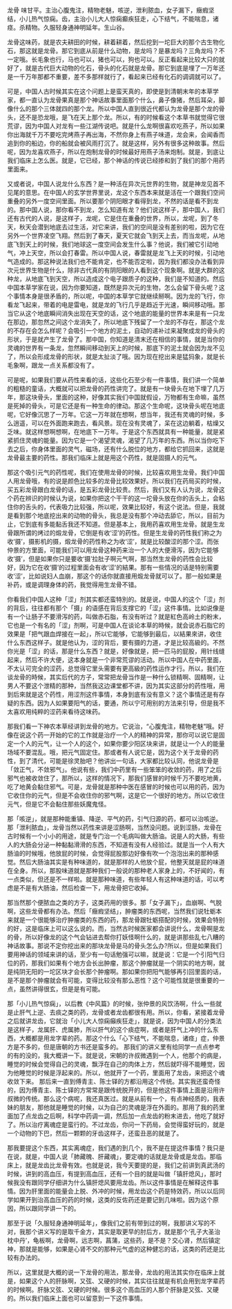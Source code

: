 龙骨  味甘平。主治心腹鬼注，精物老魅，咳逆，泄利脓血，女子漏下，癥瘕坚结，小儿热气惊痫。齿，主治小儿大人惊痫癫疾狂走，心下结气，不能喘息，诸痉。杀精物。久服轻身通神明延年。生山谷。

龙骨这味药，就是农夫耕田的时候，耕着耕着，然后挖到一坨巨大的那个古生物化石，那这就是龙骨。那它到底从前是什么动物，是龙吗？是暴龙吗？三角龙吗？不一定哦。长毛象也行，马也可以，猪也可以，狗也可以。反正看起来比较大只的就好了，就是古代巨大动物的化石，骨头的化石就是龙骨。那它到底是埋了一万年还是一千万年那都不重要，差不多那样就行了，看起来已经有化石的调调就可以了。

可是，中国人古时候其实在这个问题上是蛮天真的，即使是到清朝末年的本草学家，都一直认为龙骨果真是那个神话故事里面那个什么，鼻子像猪，然后耳朵，脚像什么的那个三体就四的那个龙。所以中国人直到很近代都认为龙骨是那个龙的骨头，还不是恐龙哦，是飞在天上那个龙。所以，有的时候看这个本草书就觉得它很荒谬，因为中国人对龙有一些江湖传说吧。就是什么龙啊很喜欢吃燕子，所以如果你出海就千万不要吃完烤燕子再出海，不然你身上有燕子味道，龙会来，会闻香而追到你的船边，你的船就会被风雨打沉了。就是这样，另外有很多这种故事。然后呢，因为龙喜欢燕子，所以在炮制龙骨的时候最好用燕子汤来炮制。就是，到底让我们临床上怎么医。就是，它已经，那个神话的传说已经掺和到了我们的那个用药里面来。

又或者说，中国人说龙什么东西？是一种活在异次元世界的生物，就是神龙见首不见尾的意思。在中国人的玄学世界里说，龙这个东西本来就是活在一个跟我们空间重叠的另外一度空间里面。所以要那个阴阳眼才看得到龙，不然的话是看不到龙的。那中国人说，那你看不到龙，怎么知道有龙？他们说这样子，那中国人，我们还有古代的人说，是这样子，龙呢，它是住在重叠的世界，所以，龙呢，到了冬天，秋天会潜到地底去过生活，对它来讲，我们的空间是没有差别的啦，因为它在另外一个世界凌空飞翔。然后到了春天，夏天它就会飞到天上去，而当龙呢，从地底飞到天上的时候，我们地球这一度空间会发生什么事？他说，我们被它引动地气，冲上天空，所以会打春雷。所以中国人说，春雷就是龙飞上天的时候，引动地气造成的。那这种说法我们也不能肯定，也不能否定啦，因为我们都没办法看到异次元世界生物是什么，除非古代真的有阴阳眼的人看到这个现象啊。就是大群的这种龙，从地底飞到天空，所以造成这个电子跟质子的这种，我们是不知道的。然后中国本草学家在说，因为你要知道，既然是异次元的生物，怎么会留下骨头呢？这个事情本身是很矛盾的，所以呢，中国的本草学它就继续掰啊。因为龙的飞行，你看龙飞起来，带着的电是雷电，就是龙的飞行几乎是趋近于光速，瞬间移动哦。那当它从这个地底瞬间消失出现在天空的话，这个地底的能量的世界本来是有一只龙在那边，那忽然之间这个龙消失了，所以地底下残留了一个龙的不存在，那这个龙的不存在会怎么样呢？会吸引一个地方的泥土，自动的递补过来凝聚成龙的骨头的形状，于是就产生了龙骨了。那中国，你知道是清末还在相信的事情，就是当你的灵魂的世界有一条龙，忽然瞬间移动到天上的时候，那底下的泥土就会因为龙不见了，所以会形成龙骨的形状，就是太扯淡了哦。因为现在挖出来是猛犸象，就是长毛象啊，跟龙一点关系都没有了。

可是呢，如果我们要从药性来看的话，这些化石至少有一件事情，我们讲一个简单的粗糙的童话，大概就可以把龙骨的药性讲完了。就是有一块骨头在地下埋了几万年，那这块骨头，里面的这种，好像其实我们中国就假设，万物都有生命嘛，虽然是死掉的骨头，可是它还是有一种生命的律动。那这个生命呢，这块骨头呢在地底呢，它好像沉思了一万年。它这一万年就在想啊，想当年，我还有灵魂的时候，多么逍遥，可以在外面跑来跑去，看风景。现在没有灵魂了，呆在这边躺着，枯燥又乏味。就这样想啊想啊，在地底下一万年。于是这个东西就具有一种能量，就是紧紧抓住灵魂的能量。因为它是一个渴望灵魂，渴望了几万年的东西。所以当你吃下去之后，你身体里面的灵气，磁场，还有什么脱位的地方，都给它抓回来，这就是龙骨最主要的药性。那我们临床上就是用这个药性，就是固摄人的元气。

那这个吸引元气的药性呢，我们在使用龙骨的时候，比较喜欢用生龙骨。我们中国人用龙骨哦，有的说是颜色比较多的龙骨比较效果好。所以我们在药局买的时候，买五彩龙骨跟白龙骨的话，是五彩龙骨比较贵。然后，我们又有人认为说，龙骨这个药在辨识的时候认为说，如果你把这个干干的这一坨骨头放在你的舌头上，会粘住你的舌头的，代表吸力比较强，所以呢，效果比较好，有这个说法。但是，我就是看到那个地底挖出来的动物的骨头，我总是没有那个冲动去舔它，所以，目前为止，它到底有多能黏舌我还不知道。但是基本上，我用药喜欢用生龙骨。就是生龙骨跟所谓的烤过的煅龙骨，它倒是有收‘涩’的药性。但是生龙骨的药性我们称之为收‘摄’，摄影机的摄，煅龙骨的药性称之为收‘涩’，就是比较酸涩的那个涩。而张仲景的方里面，可能我们可以用龙骨这种药来治一个人的大便滑泻，因为它能够收‘摄’，但是如果你只是要收‘摄’拉肚子啊元气啊，那当然生龙骨的药性会比较好，因为它在收‘摄’的过程里面会有收‘涩’的結果。那有一些情况的话是特别需要收‘涩’，比如说妇人血崩，那这个的话你就直接用煅龙骨就可以了。那一般如果是补药，或是调理身体的药，我觉得用生龙骨不错。

你看我们中国人这种「涩」剂其实都还蛮特別的。就是说，中国人的这个「涩」剂的背后，往往都有那个「摄」的语感在背后支撑它的「涩」这件事情。比如说像是有一个让肠子不要滑泻的药，叫做赤石脂，有没有听过？就是紅色高岭土的粉末，它也是一个有名的「涩」剂啊，可是中国人在谈论本草的時候，就会说赤石脂它的效果是「把气跟血焊接在一起」，所以它能够，它能够到最后，以結果來讲，收住什么东西这样子。就是他认为，涩的背后，要有摄的力道，才是比较高級的。不然你光是「涩」的话，那是什么东西？就是，好像就是，把一匹马的屁股，用针线缝起来，然后不许大便，这本身就是一个非常荒谬的活动。所以中国人在中药里面，不太认可完全的涩药，总觉得它里头需要有更高級的药性运作才行。所以，我们在谈龙骨的時候，其实后代的方子，常常把龙骨当作是一种什么锁精啊、固精啊，让男人不要这个泄精的那种，当然我这边课堂都不讲，因为其实这部分的药性哦，用到后來就是这个药性，用涩剂这件事情，本身到底有没有意义？这个事情还是有存疑的东西。因为人如果要阳气的话，要通，所以宁可用别的方法来引导，但是我不太喜欢用纯粹的涩药来看待这味药。

那我们看一下神农本草经讲到龙骨的地方。它说治，“心腹鬼注，精物老魅”哦。好像在说这个药一开始的它的工作就是治疗一个人的精神的异常，那你可以说它是固定一个人的元气，让一个人的这个，如果你要少阳区块来讲，就是让一个人的能量场域不要混乱。哦，把元气固定住。那或者有人说它是，因为这个关于龙骨的药性，到了清代，可能是徐灵胎吧？他讲出一句话，大家都比较认同，他说龙骨是「敛正气，不敛邪气」。他说有些，我们中药里有一些笨笨的收敛的药，用了之后邪气也被收敛住了，那所以，这样的情况下，那我们感冒的时候千万不要吃地黄，吃了地黄会黏住邪气。可是，龙骨就是那种中医在感冒的时候也可以用的药，因为它收住你的元气，但是不会收住你的邪气啊，这是它一个很好的地方。所以它收住元气，但是它不会黏住那些妖魔鬼怪。

那「咳逆」，就是那种能重镇、降逆、平气的药，引气归源的药，都可以治咳逆。那「泄利脓血」，龙骨当然以药性来讲是涩肠啊，当然没问题。说到涩肠，龙骨在古时候有一个小小的用途，就是专门治一个毛病叫做大肠油。说是人的大肠，有些人的大肠会分泌一种黏黏滑滑的东西，不知道有没有人经验过。就是当一个人有大肠油的时候哦，他放屁的时候，会觉得屁股那边好像有吹一个泡泡出来的那种感觉。然后大肠油其实是有种味道的，就是那样的人他放个屁，他整天就是屁的味道在全身。所以，那股味道就是那种我们一般说的那种老人家身上的，不好闻的，有一点类似，但还是不一样啦。就是那种味道，有些年轻人有这种味道的话，可以考虑是不是有大肠油，然后检查一下，用龙骨把它收掉。

那当然那个便脓血之类的方子，这类药用的很多。那「女子漏下」，血崩啊、气脱啊，这些龙骨都有办法。然后「癥瘕坚结」，肿瘤类的东西呢，当然我们说牡蛎本来就是一个很能够治疗肿瘤类的东西的药，那龙骨跟牡蛎搭配的时候，效果会特别的好，这是临床上可以这么说的。而，当然古时候医家都会讲说什么，龙骨啊是龙的骨，所以好像龙的这个气会钻进去帮你打妖怪啊什么的，就是讲那些乱七八糟的神话故事。那说不定你挖出来的那块龙骨是马的骨头怎么办?所以，但是如果我们要用神话的领域来讲的话，至少有一句话勉强可以嘛，就是说：它是一个引阳气归位的药，那我们如果有个地方会长出肿瘤，那这个肿瘤就是一个阴实的地方啊，就是纯阴无阳的一坨区块才会长那个肿瘤啊。那如果你把阳气能够再引回里面的话，是不是那个肿瘤就会有可能，变得比较没有那么恶性？这个可能性就是很重要的一点，虽然讲得很玄，但是是有可能。

那「小儿热气惊痫」，以后教《中风篇》的时候，张仲景的风饮汤啊，什么一些就是止肝气上逆、去痰之类的药，龙骨或者龙齿都很有用。所以，你看，紧接着龙骨之后就讲龙齿，它就治「小儿大人惊痫癲疾狂走」，就是说，因为中国人的分类法是这样子，龙属肝、虎属肺，所以肝气的这个痰症啊，或者是肝气上冲的什么东西，大概都是用龙字辈的药。那这个什么「心下结气，不能喘息，诸痉」症，仲景方是不多的，但是唐朝的方书还是蛮多的。
那我们的讲义里有给同学一点点参考的有的没的，我大概讲一下。就是说，宋朝的许叔微遇到一个人，他那个的病是，睡觉的时候会觉得自己的灵魂，飘浮在自己的肉体上方，然后就吓得不能睡觉，因为他睡觉的时候是浮起来的。所以，他就开了一个药，里面用了龙齿，来把这个魂收敛下来。 那后来一直到傅青主、陈士铎的方都沿用这个传统。其实我还蛮奇怪的，因为傅青主、陈士铎的方常常是跟传统脱开的，但是他这件事情上面是沿用许叔微的传统。那么这个病呢，我还真医过。就是从前有一个，有点神经质的，我表妹的朋友，那他就是睡觉的时候，以为自己的灵魂是浮在外面的。那用了我的药里面加了点龙齿之后啊，科学中药调一调，然后加一点龙齿的粉末进去，他吃了就好了。所以治疗离魂症是蛮行的。不过龙齿，你问一下药局，会觉得蛮好玩的，就是一个动物的下巴，然后一颗颗的牙齿这样子，还蛮丑恶的就是了。

那我要提这个东西，其实离魂症，我们遇的到几个，我不是在提这件事情？我只是在说，就是，中国人说「肺藏魄、肝藏魂」，要定魂的话就是龙骨或是龙齿。那临床上，就是龙齿比龙骨有效。也就是说，我今天要提的是，我们之前讲到真武汤的时候，讲到的高血压，有提到高血压，还有一个目的就是叫做「镇肝熄风」，那时候我没有跟同学仔细讲为什么镇肝熄风要用龙齿。所以这件事情是在解释这件事情。因为肝里面的能量会上脱、外冲的时候，用龙齿这个药是特效药，所以以后同学如果开到治高血压的药的时候，这类的反佐药还是要记到几味啦。因为这个原因，所以跟同学讲一下的。

那至于说「久服轻身通神明延年」，像我们之前有带到过的啊，我那讲义写的不对，我那个讲义写的是取千金方，其实是取更早的肘后方，就是那个‘孔子大圣治枕中丹’，龟板啊，龙骨啊，远志啊，菖蒲，这些药，是不是？交心肾，然后镇定神，那就是能够，如果是心肾不交的那种元气虚的这种健忘的话，这类的药还是比较有办法的。

所以，这里就是大概的说一下龙骨的用法，那龙骨，龙齿的用法其实你在临床上就是，如果这个人的肝脉啊，又弦、又硬的时候，其实往往就是有机会用到龙字辈药的时候啊。肝脉又弦、又硬的时候。很多这个高血压的人那个肝脉是又弦、又硬的。所以我们临床上面也可以留意到一下这件事情。
